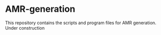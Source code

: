 # AMR-generation
This repository contains the scripts and program files for AMR generation.
Under construction

